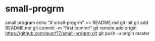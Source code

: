 # small-progrm
small program
echo "# small-progrm" >> README.md
git init
git add README.md
git commit -m "first commit"
git remote add origin https://github.com/guorf17/small-progrm.git
git push -u origin master
